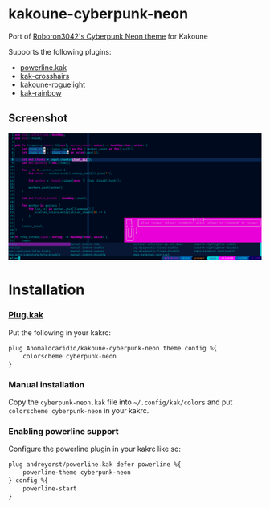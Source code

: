 # kakoune-cyberpunk-neon
Port of [Roboron3042's Cyberpunk Neon theme](https://github.com/Roboron3042/Cyberpunk-Neon) for Kakoune

Supports the following plugins:
* [powerline.kak](https://github.com/andreyorst/powerline.kak)
* [kak-crosshairs](https://github.com/insipx/kak-crosshairs)
* [kakoune-roguelight](https://github.com/occivink/kakoune-roguelight)
* [kak-rainbow](https://github.com/Bodhizafa/kak-rainbow)

## Screenshot
![Screenshot](/screenshots/cyberpunk-neon-code.png "Example of the colorscheme in use")

# Installation
### [Plug.kak](https://github.com/andreyorst/plug.kak)
Put the following in your kakrc:

    plug Anomalocaridid/kakoune-cyberpunk-neon theme config %{
        colorscheme cyberpunk-neon
    }

### Manual installation
Copy the `cyberpunk-neon.kak` file into `~/.config/kak/colors` and put `colorscheme cyberpunk-neon` in your kakrc.

### Enabling powerline support
Configure the powerline plugin in your kakrc like so:

    plug andreyorst/powerline.kak defer powerline %{
        powerline-theme cyberpunk-neon
    } config %{
        powerline-start
    }
